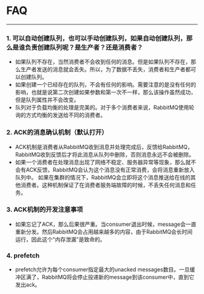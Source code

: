 # FAQ
---

### 1. 可以自动创建队列，也可以手动创建队列，如果自动创建队列，那么是谁负责创建队列呢？是生产者？还是消费者？
* 如果队列不存在，当然消费者不会收到任何的消息。但是如果队列不存在，那么生产者发送的消息就会丢失。所以，为了数据不丢失，消费者和生产者都可以创建队列。
* 如果创建一个已经存在的队列，不会有任何的影响。需要注意的是没有任何的影响，也就是说第二次创建如果参数和第一次不一样，那么该操作虽然成功，但是队列属性并不会改变。
* 队列对于负载均衡的处理是完美的。对于多个消费者来说，RabbitMQ使用轮询的方式均衡的发送给不同的消费者。

### 2. ACK的消息确认机制（默认打开）
* ACK机制是消费者从RabbitMQ收到消息并处理完成后，反馈给RabbitMQ，RabbitMQ收到反馈后才将此消息从队列中删除，否则消息永远不会被删除。
* 如果一个消费者在处理消息出现了网络不稳定、服务器异常等现象，那么就不会有ACK反馈，RabbitMQ会认为这个消息没有正常消费，会将消息重新放入队列中。
如果在集群的情况下，RabbitMQ会立即将这个消息推送给在线的其他消费者。这种机制保证了在消费者服务端故障的时候，不丢失任何消息和任务。

### 3. ACK机制的开发注意事项
* 如果忘记了ACK，那么后果很严重。当consumer退出时候，message会一直重新分发。然后RabbitMQ会占用越来越多的内容，由于RabbitMQ会长时间运行，因此这个"内存泄漏"是致命的。

### 4. prefetch
* prefetch允许为每个consumer指定最大的unacked messages数目。一旦缓冲区满了，RabbitMQ将会停止投递新的message到该consumer中，直到它发出ack。
